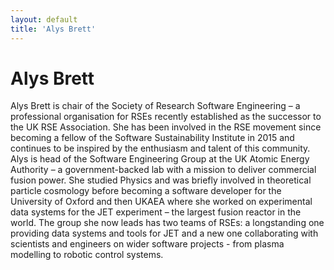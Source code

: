 ```yaml
---
layout: default
title: 'Alys Brett'
---
```


# Alys Brett

Alys Brett is chair of the Society of Research Software Engineering – a professional organisation for RSEs recently established as the successor to the UK RSE Association. She has been involved in the RSE movement since becoming a fellow of the Software Sustainability Institute in 2015 and continues to be inspired by the enthusiasm and talent of this community.
Alys is head of the Software Engineering Group at the UK Atomic Energy Authority – a government-backed lab with a mission to deliver commercial fusion power. She studied Physics and was briefly involved in theoretical particle cosmology before becoming a software developer for the University of Oxford and then UKAEA where she worked on experimental data systems for the JET experiment – the largest fusion reactor in the world. The group she now leads has two teams of RSEs: a longstanding one providing data systems and tools for JET and a new one collaborating with scientists and engineers on wider software projects - from plasma modelling to robotic control systems.